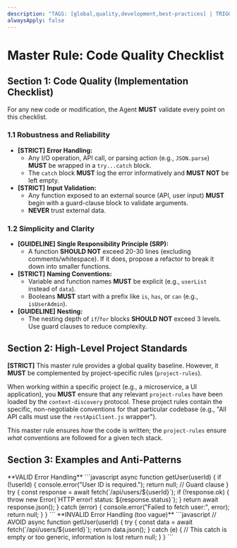 ```yaml
---
description: "TAGS: [global,quality,development,best-practices] | TRIGGERS: code,develop,refactor,implement,fix,quality | SCOPE: global | DESCRIPTION: A strict checklist for code quality, focusing on robustness, reliability, security, clarity, and adherence to high-level project standards."
alwaysApply: false
---
```

# Master Rule: Code Quality Checklist

## Section 1: Code Quality (Implementation Checklist)
For any new code or modification, the Agent **MUST** validate every point on this checklist.

### 1.1 Robustness and Reliability
- **[STRICT]** **Error Handling:**
    - Any I/O operation, API call, or parsing action (e.g., `JSON.parse`) **MUST** be wrapped in a `try...catch` block.
    - The `catch` block **MUST** log the error informatively and **MUST NOT** be left empty.
- **[STRICT]** **Input Validation:**
    - Any function exposed to an external source (API, user input) **MUST** begin with a guard-clause block to validate arguments.
    - **NEVER** trust external data.

### 1.2 Simplicity and Clarity
- **[GUIDELINE]** **Single Responsibility Principle (SRP):**
    - A function **SHOULD NOT** exceed 20-30 lines (excluding comments/whitespace). If it does, propose a refactor to break it down into smaller functions.
- **[STRICT]** **Naming Conventions:**
    - Variable and function names **MUST** be explicit (e.g., `userList` instead of `data`).
    - Booleans **MUST** start with a prefix like `is`, `has`, or `can` (e.g., `isUserAdmin`).
- **[GUIDELINE]** **Nesting:**
    - The nesting depth of `if`/`for` blocks **SHOULD NOT** exceed 3 levels. Use guard clauses to reduce complexity.

## Section 2: High-Level Project Standards

**[STRICT]** This master rule provides a global quality baseline. However, it **MUST** be complemented by project-specific rules (`project-rules`).

When working within a specific project (e.g., a microservice, a UI application), you **MUST** ensure that any relevant `project-rules` have been loaded by the `context-discovery` protocol. These project rules contain the specific, non-negotiable conventions for that particular codebase (e.g., "All API calls must use the `restApiClient.js` wrapper").

This master rule ensures *how* the code is written; the `project-rules` ensure *what* conventions are followed for a given tech stack.

## Section 3: Examples and Anti-Patterns

<example>
**VALID Error Handling**
```javascript
async function getUser(userId) {
  if (!userId) {
    console.error("User ID is required.");
    return null; // Guard clause
  }
  try {
    const response = await fetch(`/api/users/${userId}`);
    if (!response.ok) {
        throw new Error(`HTTP error! status: ${response.status}`);
    }
    return await response.json();
  } catch (error) {
    console.error("Failed to fetch user:", error);
    return null;
  }
}
```
</example>

<example type="invalid">
**INVALID Error Handling (too vague)**
```javascript
// AVOID
async function getUser(userId) {
  try {
    const data = await fetch(`/api/users/${userId}`);
    return data.json();
  } catch (e) {
    // This catch is empty or too generic, information is lost
    return null;
  }
}
```
</example>
